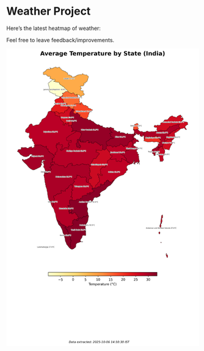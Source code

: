 # Weather Project

Here’s the latest heatmap of weather:

Feel free to leave feedback/improvements.

![India Heatmap](docs/assets/india_heatmap.png?v=E38080)

